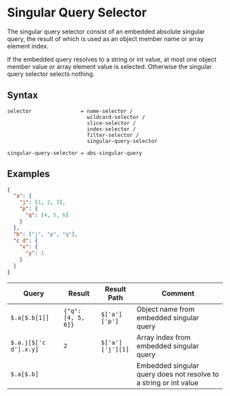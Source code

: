 # Singular Query Selector

The singular query selector consist of an embedded absolute singular query, the result of which is used as an object member name or array element index.

If the embedded query resolves to a string or int value, at most one object member value or array element value is selected. Otherwise the singular query selector selects nothing.

## Syntax

```
selector                = name-selector /
                          wildcard-selector /
                          slice-selector /
                          index-selector /
                          filter-selector /
                          singular-query-selector

singular-query-selector = abs-singular-query
```

## Examples

```json
{
  "a": {
    "j": [1, 2, 3],
    "p": {
      "q": [4, 5, 6]
    }
  },
  "b": ["j", "p", "q"],
  "c d": {
    "x": {
      "y": 1
    }
  }
}
```

| Query                 | Result             | Result Path      | Comment                                                           |
| --------------------- | ------------------ | ---------------- | ----------------------------------------------------------------- |
| `$.a[$.b[1]]`         | `{"q": [4, 5, 6]}` | `$['a']['p']`    | Object name from embedded singular query                          |
| `$.a.j[$['c d'].x.y]` | `2`                | `$['a']['j'][1]` | Array index from embedded singular query                          |
| `$.a[$.b]`            |                    |                  | Embedded singular query does not resolve to a string or int value |
